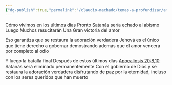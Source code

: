 ```yaml
---
{"dg-publish":true,"permalink":"/claudio-machado/temas-a-profundizar/amor/como-finalmente-se-vencera-al-odio-con-el-amor/"}
---
```


Cómo vivimos en los últimos días 
Pronto Satanás sería echado al abismo 
Luego Muchos resucitarán Una Gran victoria del amor 


Éso garantiza que se restaura la adoración verdadera 
Jehová es el único que tiene derecho a gobernar demostrando además que el amor vencerá por completo al odio 

Y luego la batalla final 
Después de estos últimos días 
[Apocalipsis 20:8,10](https://wol.jw.org/es/wol/b/r4/lp-s/nwtsty/66/20#v=66:20:9-66:20:10) Satanás será eliminado permanentemente 
Con el gobierno de Dios y se restaura la adoración verdadera disfrutando de paz por la eternidad, incluso con los seres queridos que han muerto 


